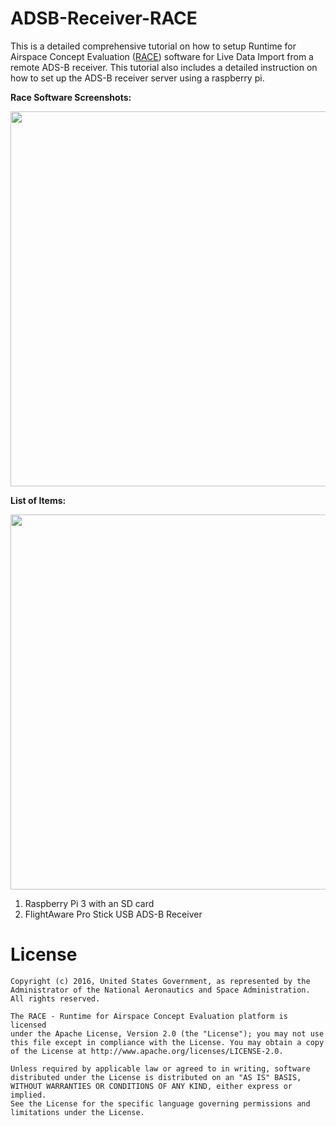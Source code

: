 # ADSB-Receiver-RACE

This is a detailed comprehensive tutorial on how to setup Runtime for Airspace Concept Evaluation ([RACE](http://nasarace.github.io/race/)) software for Live Data Import from a remote ADS-B receiver. This tutorial also includes a detailed instruction on how to set up the ADS-B receiver server using a raspberry pi.  

**Race Software Screenshots:**  


<img src="https://user-images.githubusercontent.com/19510655/39539052-af02f80c-4e0c-11e8-80a3-5cb6f481da84.png" width="600">
<br />

**List of Items:**  

<img src="https://user-images.githubusercontent.com/19510655/39546062-1cb914b2-4e21-11e8-8d59-09994cb5b10e.jpg" width="600">

1. Raspberry Pi 3 with an SD card  
2. FlightAware Pro Stick USB ADS-B Receiver


# License

    Copyright (c) 2016, United States Government, as represented by the
    Administrator of the National Aeronautics and Space Administration.
    All rights reserved.

    The RACE - Runtime for Airspace Concept Evaluation platform is licensed
    under the Apache License, Version 2.0 (the "License"); you may not use
    this file except in compliance with the License. You may obtain a copy
    of the License at http://www.apache.org/licenses/LICENSE-2.0.

    Unless required by applicable law or agreed to in writing, software
    distributed under the License is distributed on an "AS IS" BASIS,
    WITHOUT WARRANTIES OR CONDITIONS OF ANY KIND, either express or implied.
    See the License for the specific language governing permissions and
    limitations under the License.
